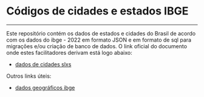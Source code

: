 # Códigos de cidades e estados IBGE
---
Este repositório contém os dados de estados e cidades do Brasil de acordo com os dados do ibge - 2022 em formato JSON e em formato de sql para migrações e/ou criação de banco de dados. O link oficial do documento onde estes facilitadores derivam está logo abaixo: 
- [dados de cidades slxs](https://geoftp.ibge.gov.br/organizacao_do_territorio/estrutura_territorial/areas_territoriais/2022/AR_BR_RG_UF_RGINT_MES_MIC_MUN_2022.xls)

Outros links úteis: 
- [dados geográficos ibge](https://geoftp.ibge.gov.br/organizacao_do_territorio/estrutura_territorial/areas_territoriais/)
